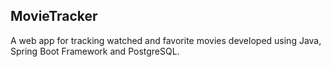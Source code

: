 ## MovieTracker
A web app for tracking watched and favorite movies developed using Java, Spring Boot Framework and PostgreSQL.
